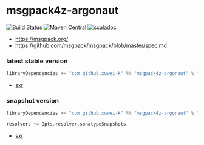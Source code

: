 # msgpack4z-argonaut

[![Build Status](https://secure.travis-ci.org/msgpack4z/msgpack4z-argonaut.png?branch=master)](http://travis-ci.org/msgpack4z/msgpack4z-argonaut)
[![Maven Central](https://maven-badges.herokuapp.com/maven-central/com.github.xuwei-k/msgpack4z-argonaut_2.12/badge.svg)](https://maven-badges.herokuapp.com/maven-central/com.github.xuwei-k/msgpack4z-argonaut_2.12)
[![scaladoc](https://javadoc-badge.appspot.com/com.github.xuwei-k/msgpack4z-argonaut_2.12.svg?label=scaladoc)](https://javadoc-badge.appspot.com/com.github.xuwei-k/msgpack4z-argonaut_2.12/msgpack4z/index.html?javadocio=true)

- <https://msgpack.org/>
- <https://github.com/msgpack/msgpack/blob/master/spec.md>

### latest stable version

```scala
libraryDependencies += "com.github.xuwei-k" %% "msgpack4z-argonaut" % "0.5.3"
```

- [sxr](https://oss.sonatype.org/service/local/repositories/releases/archive/com/github/xuwei-k/msgpack4z-argonaut_2.11/0.5.3/msgpack4z-argonaut_2.11-0.5.3-sxr.jar/!/index.html)

### snapshot version

```scala
libraryDependencies += "com.github.xuwei-k" %% "msgpack4z-argonaut" % "0.5.4-SNAPSHOT"

resolvers += Opts.resolver.sonatypeSnapshots
```

- [sxr](https://oss.sonatype.org/service/local/repositories/snapshots/archive/com/github/xuwei-k/msgpack4z-argonaut_2.11/0.5.4-SNAPSHOT/msgpack4z-argonaut_2.11-0.5.4-SNAPSHOT-sxr.jar/!/index.html)
